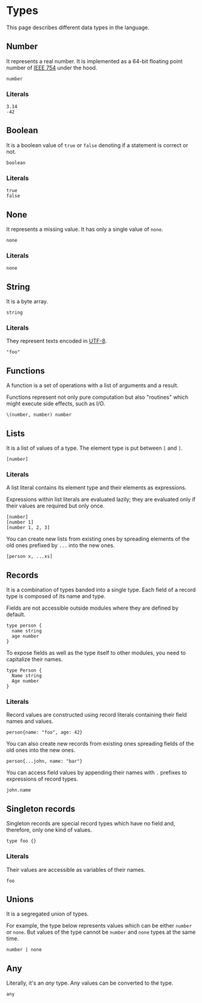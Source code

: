# Types

This page describes different data types in the language.

## Number

It represents a real number. It is implemented as a 64-bit floating point number of [IEEE 754](https://en.wikipedia.org/wiki/Double-precision_floating-point_format) under the hood.

```pen
number
```

### Literals

```pen
3.14
-42
```

## Boolean

It is a boolean value of `true` or `false` denoting if a statement is correct or not.

```pen
boolean
```

### Literals

```pen
true
false
```

## None

It represents a missing value. It has only a single value of `none`.

```pen
none
```

### Literals

```pen
none
```

## String

It is a byte array.

```pen
string
```

### Literals

They represent texts encoded in [UTF-8](https://en.wikipedia.org/wiki/UTF-8).

```pen
"foo"
```

## Functions

A function is a set of operations with a list of arguments and a result.

Functions represent not only pure computation but also "routines" which might execute side effects, such as I/O.

```pen
\(number, number) number
```

## Lists

It is a list of values of a type. The element type is put between `[` and `]`.

```pen
[number]
```

### Literals

A list literal contains its element type and their elements as expressions.

Expressions within list literals are evaluated lazily; they are evaluated only if their values are required but only once.

```pen
[number]
[number 1]
[number 1, 2, 3]
```

You can create new lists from existing ones by spreading elements of the old ones prefixed by `...` into the new ones.

```pen
[person x, ...xs]
```

## Records

It is a combination of types banded into a single type. Each field of a record type is composed of its name and type.

Fields are not accessible outside modules where they are defined by default.

```pen
type person {
  name string
  age number
}
```

To expose fields as well as the type itself to other modules, you need to capitalize their names.

```pen
type Person {
  Name string
  Age number
}
```

### Literals

Record values are constructed using record literals containing their field names and values.

```pen
person{name: "foo", age: 42}
```

You can also create new records from existing ones spreading fields of the old ones into the new ones.

```pen
person{...john, name: "bar"}
```

You can access field values by appending their names with `.` prefixes to expressions of record types.

```pen
john.name
```

## Singleton records

Singleton records are special record types which have no field and, therefore, only one kind of values.

```pen
type foo {}
```

### Literals

Their values are accessible as variables of their names.

```pen
foo
```

## Unions

It is a segregated union of types.

For example, the type below represents values which can be either `number` or `none`. But values of the type cannot be `number` and `none` types at the same time.

```pen
number | none
```

## Any

Literally, it's an _any_ type. Any values can be converted to the type.

```pen
any
```
